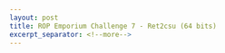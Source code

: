 ```yaml
---
layout: post
title: ROP Emporium Challenge 7 - Ret2csu (64 bits)
excerpt_separator: <!--more-->
---
```



<!--more-->